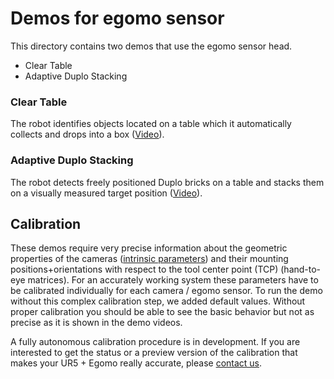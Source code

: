 # Demos for egomo sensor
This directory contains two demos that use the egomo sensor head.
- Clear Table
- Adaptive Duplo Stacking

### Clear Table
The robot identifies objects located on a table which it automatically collects and drops into a box ([Video](https://youtu.be/jR7Gnce9xus)).

### Adaptive Duplo Stacking
The robot detects freely positioned Duplo bricks on a table and stacks them on a visually measured target position ([Video](https://youtu.be/uo04vuXcwlw)).

## Calibration
These demos require very precise information about the geometric properties of the cameras ([intrinsic parameters](https://en.wikipedia.org/wiki/Camera_resectioning#Intrinsic_parameters)) and their mounting positions+orientations with respect to the tool center point (TCP) (hand-to-eye matrices). For an accurately working system these parameters have to be calibrated individually for each camera / egomo sensor. To run the demo without this complex calibration step, we added default values. Without proper calibration you should be able to see the basic behavior but not as precise as it is shown in the demo videos. 

A fully autonomous calibration procedure is in development. If you are interested to get the status or a preview version of the calibration that makes your UR5 + Egomo really accurate, please [contact us](mailto:egomo@xamla.com).

